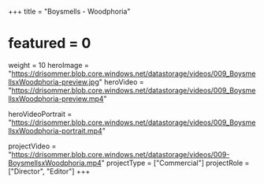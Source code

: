 +++
title = "Boysmells - Woodphoria"
# featured = 0
weight = 10
heroImage = "https://drisommer.blob.core.windows.net/datastorage/videos/009_BoysmellsxWoodphoria-preview.jpg"
heroVideo = "https://drisommer.blob.core.windows.net/datastorage/videos/009_BoysmellsxWoodphoria-preview.mp4"

heroVideoPortrait = "https://drisommer.blob.core.windows.net/datastorage/videos/009_BoysmellsxWoodphoria-portrait.mp4"

projectVideo = "https://drisommer.blob.core.windows.net/datastorage/videos/009-BoysmellsxWoodphoria.mp4"
projectType = ["Commercial"]
projectRole = ["Director", "Editor"]
+++
